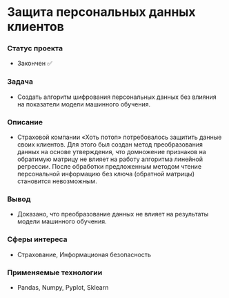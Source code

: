 # Защита персональных данных клиентов

### Статус проекта
- Закончен ✅

### Задача  
- Создать алгоритм шифрования персональных данных без влияния на показатели модели машинного обучения.

### Описание
- Страховой компании «Хоть потоп» потребовалось защитить данные своих клиентов. Для этого был создан метод преобразования данных на основе утверждения, что домножение признаков на обратимую матрицу не влияет на работу алгоритма линейной регрессии. После обработки предложенным методом чтение персональной информацию без ключа (обратной матрицы) становится невозможным.

### Вывод 
- Доказано, что преобразование данных не влияет на результаты модели машинного обучения. 
 
### Сферы интереса
- Страхование, Информационая безопасность

### Применяемые технологии
- Pandas, Numpy, Pyplot, Sklearn

